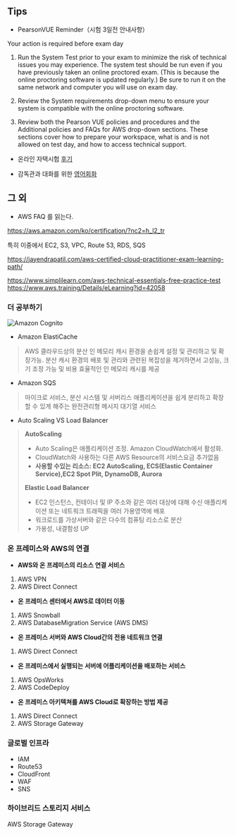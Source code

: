 Tips
------
+ PearsonVUE Reminder（시험 3일전 안내사항）       

>
Your action is required before exam day

1. Run the System Test prior to your exam to minimize the risk of technical issues you may experience. The system test should be run even if you have previously taken an online proctored exam. (This is because the online proctoring software is updated regularly.) Be sure to run it on the same network and computer you will use on exam day.

2. Review the System requirements drop-down menu to ensure your system is compatible with the online proctoring software.

3. Review both the Pearson VUE policies and procedures and the Additional policies and FAQs for AWS drop-down sections. These sections cover how to prepare your workspace, what is and is not allowed on test day, and how to access technical support.

+ 온라인 자택시험 [후기][후]       

[후]: https://blog.trainocate.co.jp/blog/aws_onvue_022

+ 감독관과 대화를 위한 [영어회화][링]

[링]:https://blog.trainocate.co.jp/blog/online-e_028

그 외
----
+ AWS FAQ 를 읽는다.

https://aws.amazon.com/ko/certification/?nc2=h_l2_tr

특히 이중에서  EC2, S3, VPC, Route 53, RDS, SQS

https://jayendrapatil.com/aws-certified-cloud-practitioner-exam-learning-path/

https://www.simplilearn.com/aws-technical-essentials-free-practice-test
https://www.aws.training/Details/eLearning?id=42058
### 더 공부하기

![Amazon Cognito](https://t1.daumcdn.net/cfile/tistory/22278C3353FC454D14)   

+ Amazon ElastiCache
> AWS 클라우드상의 분산 인 메모리 캐시 환경을 손쉽게 설정 및 관리하고 및 확장가능. 분산 캐시 환경의 배포 및 관리와 관련된 복잡성을 제거하면서 고성능, 크기 조정 가능 및 비용 효율적인 인 메모리 캐시를 제공

+ Amazon SQS
>  마이크로 서비스, 분산 시스템 및 서버리스 애플리케이션을 쉽게 분리하고 확장할 수 있게 해주는 완전관리형 메시지 대기열 서비스

+ Auto Scaling VS Load Balancer     
>  **AutoScaling**     
> +  Auto Scaling은 애플리케이션 조정. Amazon CloudWatch에서 활성화.     
> + CloudWatch와 사용하는 다른 AWS Resource의 서비스요금 추가없음     
> + **사용할 수있는 리소스: EC2 AutoScaling, ECS(Elastic Container Service),EC2 Spot Plit, DynamoDB, Aurora**     
>
> **Elastic Load Balancer**     
> + EC2 인스턴스, 컨테이너 및 IP 주소와 같은 여러 대상에 대해 수신 애플리케이션 또는 네트워크 트래픽을 여러 가용영역에 배포     
> + 워크로드를 가상서버와 같은 다수의 컴퓨팅 리소스로 분산     
> + 가용성, 내결함성 UP     


### 온 프레미스와 AWS의 연결

+ **AWS와 온 프레미스의 리소스 연결 서비스**
1. AWS VPN
2. AWS Direct Connect

+ **온 프레미스 센터에서 AWS로 데이터 이동**
1. AWS Snowball
2. AWS DatabaseMigration Service (AWS DMS)

+ **온 프레미스 서버와 AWS Cloud간의 전용 네트워크 연결**
1. AWS Direct Connect

+ **온 프레미스에서 실행되는 서버에 어플리케이션을 배포하는 서비스**
1. AWS OpsWorks
2. AWS CodeDeploy

+ **온 프레미스 아키텍쳐를 AWS Cloud로 확장하는 방법 제공**
1. AWS Direct Connect
2. AWS Storage Gateway

### 글로벌 인프라
+ IAM
+ Route53
+ CloudFront
+ WAF
+ SNS


### 하이브리드 스토리지 서비스
AWS Storage Gateway
